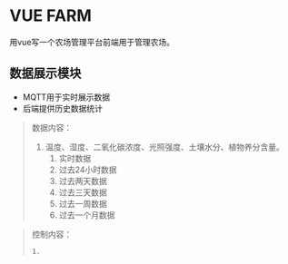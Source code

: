# VUE FARM

用vue写一个农场管理平台前端用于管理农场。

## 数据展示模块

* MQTT用于实时展示数据
* 后端提供历史数据统计

> 数据内容：
>
> 1. 温度、湿度、二氧化碳浓度、光照强度、土壤水分、植物养分含量。
>     1. 实时数据
>     2. 过去24小时数据
>     3. 过去两天数据
>     4. 过去三天数据
>     5. 过去一周数据
>     6. 过去一个月数据

>  控制内容：
>
>     1.
